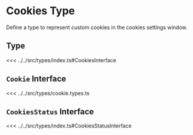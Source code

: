 # Cookies Type

Define a type to represent custom cookies in the cookies settings window.

## Type

<<< ../../src/types/index.ts#CookiesInterface

## `Cookie` Interface

<<< ../../src/types/cookie.types.ts

## `CookiesStatus` Interface

<<< ../../src/types/index.ts#CookiesStatusInterface

